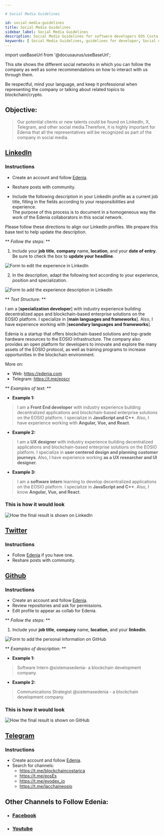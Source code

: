 ```yaml
---

# Social Media Guidelines

id: social-media-guidelines
title: Social Media Guidelines
sidebar_label: Social Media Guidelines
description: Social Media Guidelines for software developers EOS Costa Rica
keywords: [ Social Media Guidelines, guidelines for developer, Social networks guidelines, Social networks EOS]
---
```


import useBaseUrl from '@docusaurus/useBaseUrl';

This site shows the different social networks in which you can follow the company as well as some recommendations on how to interact with us through them.

Be respectful, mind your language, and keep it professional when representing the company or talking about related topics to blockchain/crypto.

## **Objective:**
>Our potential clients or new talents could be found on LinkedIn, X, Telegram, and other social media.Therefore, it is highly important for Edenia that all the representatives will be recognized as part of the company in social media.

## [LinkedIn](https://www.linkedin.com/company/edeniaweb3/)

### **Instructions**

- Create an account and follow [Edenia](https://www.linkedin.com/company/edeniaweb3/).

- Reshare posts with community.

- Include the following description in your LinkedIn profile as a current job title, filling in the fields according to your responsibilities and experience.  
The purpose of this process is to document in a homogeneous way the work of the Edenia collaborators in this social network.  


Please follow these directions to align our LinkedIn profiles. We prepare this base text to help update the description.  

** *Follow the steps:* **


1. Include your **job title**, **company** name, **location**, and your **date of entry**.
Be sure to check the box to **update your headline**.

<div style={{  textAlign: "center" }}>
    <img alt="Form to edit the experience in LinkedIn" style={{ width:"70%" }} src={ useBaseUrl("/img/social-media/LinkedExperiencia.webp") } />
</div>


2. In the description, adapt the following text according to your experience, position and
specialization.

<div style={{  textAlign: "center" }}>
    <img alt="Form to add the experience description in LinkedIn" src={ useBaseUrl("/img/social-media/LinkedDescripcion.webp") } />
</div>




** *Text Structure:* **

I am a [**specialization developer**] with industry experience building decentralized apps and blockchain-based enterprise solutions on the EOSIO platform. I specialize in [**main languages and frameworks**]. Also, I have experience working with [**secondary languages and frameworks**].  


Edenia is a startup that offers blockchain-based solutions and top-grade hardware resources to the EOSIO infrastructure. The company also provides an open platform for developers to innovate and explore the many assets of the EOSIO protocol, as well as training programs to increase opportunities in the blockchain environment.  

More on:
- Web: https://edenia.com
- Telegram: https://t.me/eoscr

** *Examples of text:* **

- **Example 1:**  
>I am a **Front End developer** with industry experience building decentralized applications and blockchain-based enterprise solutions on the EOSIO platform. I specialize in **JavaScript and C++**. Also, I have experience working with **Angular, Vue, and React**.  

- **Example 2:**  
>I am a **UX designer** with industry experience building decentralized applications and blockchain-based enterprise solutions on the EOSIO platform. I specialize in **user centered design and planning customer journeys**. Also, I have experience working **as a UX researcher and UI designer**.

- **Example 3:**  
>I am a **software intern** learning to develop decentralized applications on the EOSIO platform. I specialize in **JavaScript and C++**. Also, I know **Angular, Vue, and React**.  

### **This is how it would look**

<div style={{  textAlign: "center" }}>
    <img alt="How the final result is shown on LinkedIn" src={  useBaseUrl("/img/social-media/LinkedResultado.webp") } />
</div>


## [Twitter](https://x.com/EdeniaWeb3)

### **Instructions**  
- Follow [Edenia](https://x.com/EdeniaWeb3) if you have one.
- Reshare posts with community.

## [Github](https://github.com/edenia/)

### **Instructions** 
- Create an account and follow [Edenia](https://github.com/edenia/).
- Review repositories and ask for permissions.
- Edit profile to appear as collab for Edenia.

** *Follow the steps:* **
1. Include your **job title**, **company** name, **location**, and your **linkedin**.

<div style={{  textAlign: "center" }}>
    <img alt="Form to add the personal information on GitHub" src={ useBaseUrl("/img/social-media/GithubEstado.webp") } />
</div>

** *Examples of description:* **

- **Example 1:**  
>Software Intern  @sistemasedenia- a blockchain development company.

- **Example 2:**  
>Communications Strategist @sistemasedenia - a blockchain development company.

### **This is how it would look**
<div style={{  textAlign: "center" }}>
    <img alt="How the final result is shown on GitHub" src={  useBaseUrl("/img/social-media/GitHubResultado.webp") } />
</div>


## [Telegram](https://t.me/eoscr)

### **Instructions**  
- Create account and follow [Edenia](https://t.me/eoscr).
- Search for channels:
    - https://t.me/blockchaincostarica
    - https://t.me/eosEs 
    - https://t.me/evodex_io 
    - https://t.me/lacchaineosio

## Other Channels to Follow Edenia:
- ### [Facebook](https://www.facebook.com/EDENIAcr)
- ### [Youtube](https://www.youtube.com/@edenia-web3)


